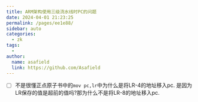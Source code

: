 ```yaml
---
title: ARM架构使用三级流水线时PC的问题
date: 2024-04-01 21:23:25
permalink: /pages/ee1e88/
sidebar: auto
categories:
  - zk
tags:
  - 
author: 
  name: asafield
  link: https://github.com/Asafield
---
```

- [ ] 不是很懂正点原子书中的`mov pc,lr`中为什么是将LR-4的地址移入pc.
是因为LR保存的值是超前的值吗?那为什么不是将LR-8的地址移入pc.